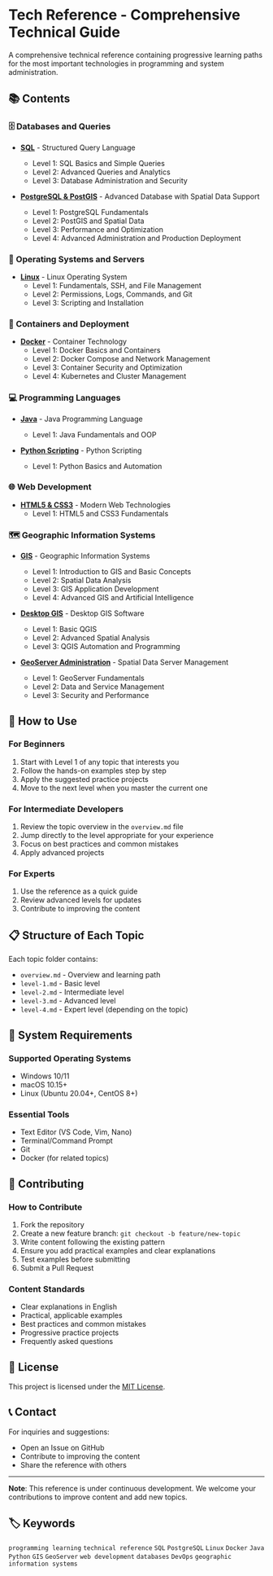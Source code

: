 # Tech Reference - Comprehensive Technical Guide

A comprehensive technical reference containing progressive learning paths for the most important technologies in programming and system administration.

## 📚 Contents

### 🗄️ Databases and Queries
- **[SQL](./sql/)** - Structured Query Language
  - Level 1: SQL Basics and Simple Queries
  - Level 2: Advanced Queries and Analytics
  - Level 3: Database Administration and Security

- **[PostgreSQL & PostGIS](./postgresql-postgis/)** - Advanced Database with Spatial Data Support
  - Level 1: PostgreSQL Fundamentals
  - Level 2: PostGIS and Spatial Data
  - Level 3: Performance and Optimization
  - Level 4: Advanced Administration and Production Deployment

### 🐧 Operating Systems and Servers
- **[Linux](./linux/)** - Linux Operating System
  - Level 1: Fundamentals, SSH, and File Management
  - Level 2: Permissions, Logs, Commands, and Git
  - Level 3: Scripting and Installation

### 🐳 Containers and Deployment
- **[Docker](./docker/)** - Container Technology
  - Level 1: Docker Basics and Containers
  - Level 2: Docker Compose and Network Management
  - Level 3: Container Security and Optimization
  - Level 4: Kubernetes and Cluster Management

### 💻 Programming Languages
- **[Java](./java/)** - Java Programming Language
  - Level 1: Java Fundamentals and OOP

- **[Python Scripting](./python-scripting/)** - Python Scripting
  - Level 1: Python Basics and Automation

### 🌐 Web Development
- **[HTML5 & CSS3](./html5-css3/)** - Modern Web Technologies
  - Level 1: HTML5 and CSS3 Fundamentals

### 🗺️ Geographic Information Systems
- **[GIS](./gis/)** - Geographic Information Systems
  - Level 1: Introduction to GIS and Basic Concepts
  - Level 2: Spatial Data Analysis
  - Level 3: GIS Application Development
  - Level 4: Advanced GIS and Artificial Intelligence

- **[Desktop GIS](./desktop-gis/)** - Desktop GIS Software
  - Level 1: Basic QGIS
  - Level 2: Advanced Spatial Analysis
  - Level 3: QGIS Automation and Programming

- **[GeoServer Administration](./geoserver-administration/)** - Spatial Data Server Management
  - Level 1: GeoServer Fundamentals
  - Level 2: Data and Service Management
  - Level 3: Security and Performance

## 🎯 How to Use

### For Beginners
1. Start with Level 1 of any topic that interests you
2. Follow the hands-on examples step by step
3. Apply the suggested practice projects
4. Move to the next level when you master the current one

### For Intermediate Developers
1. Review the topic overview in the `overview.md` file
2. Jump directly to the level appropriate for your experience
3. Focus on best practices and common mistakes
4. Apply advanced projects

### For Experts
1. Use the reference as a quick guide
2. Review advanced levels for updates
3. Contribute to improving the content

## 📋 Structure of Each Topic

Each topic folder contains:
- `overview.md` - Overview and learning path
- `level-1.md` - Basic level
- `level-2.md` - Intermediate level
- `level-3.md` - Advanced level
- `level-4.md` - Expert level (depending on the topic)

## 🔧 System Requirements

### Supported Operating Systems
- Windows 10/11
- macOS 10.15+
- Linux (Ubuntu 20.04+, CentOS 8+)

### Essential Tools
- Text Editor (VS Code, Vim, Nano)
- Terminal/Command Prompt
- Git
- Docker (for related topics)

## 🤝 Contributing

### How to Contribute
1. Fork the repository
2. Create a new feature branch: `git checkout -b feature/new-topic`
3. Write content following the existing pattern
4. Ensure you add practical examples and clear explanations
5. Test examples before submitting
6. Submit a Pull Request

### Content Standards
- Clear explanations in English
- Practical, applicable examples
- Best practices and common mistakes
- Progressive practice projects
- Frequently asked questions

## 📄 License

This project is licensed under the [MIT License](./LICENSE).

## 📞 Contact

For inquiries and suggestions:
- Open an Issue on GitHub
- Contribute to improving the content
- Share the reference with others

---

**Note**: This reference is under continuous development. We welcome your contributions to improve content and add new topics.

## 🏷️ Keywords

`programming learning` `technical reference` `SQL` `PostgreSQL` `Linux` `Docker` `Java` `Python` `GIS` `GeoServer` `web development` `databases` `DevOps` `geographic information systems`